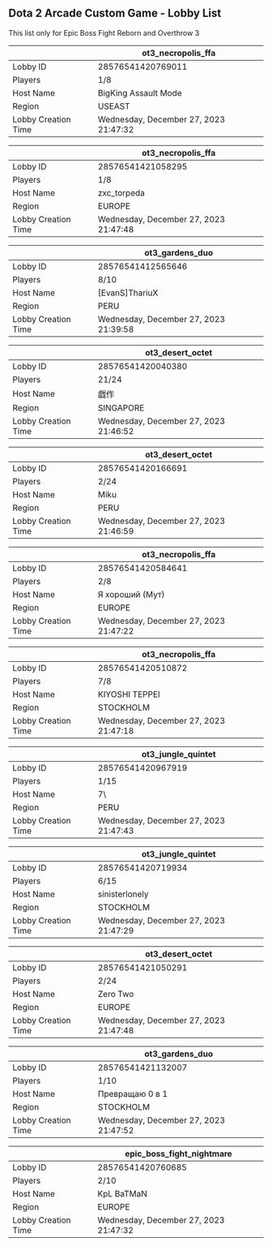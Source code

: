 ## Dota 2 Arcade Custom Game - Lobby List

This list only for Epic Boss Fight Reborn and Overthrow 3

|  | ot3_necropolis_ffa |
| ------ | ------ |
| Lobby ID | 28576541420769011 |
| Players | 1/8 |
| Host Name | BigKing Assault Mode |
| Region | USEAST |
| Lobby Creation Time | Wednesday, December 27, 2023 21:47:32 |


|  | ot3_necropolis_ffa |
| ------ | ------ |
| Lobby ID | 28576541421058295 |
| Players | 1/8 |
| Host Name | zxc_torpeda |
| Region | EUROPE |
| Lobby Creation Time | Wednesday, December 27, 2023 21:47:48 |


|  | ot3_gardens_duo |
| ------ | ------ |
| Lobby ID | 28576541412565646 |
| Players | 8/10 |
| Host Name | [EvanS]ThariuX |
| Region | PERU |
| Lobby Creation Time | Wednesday, December 27, 2023 21:39:58 |


|  | ot3_desert_octet |
| ------ | ------ |
| Lobby ID | 28576541420040380 |
| Players | 21/24 |
| Host Name | 戯作 |
| Region | SINGAPORE |
| Lobby Creation Time | Wednesday, December 27, 2023 21:46:52 |


|  | ot3_desert_octet |
| ------ | ------ |
| Lobby ID | 28576541420166691 |
| Players | 2/24 |
| Host Name | Miku |
| Region | PERU |
| Lobby Creation Time | Wednesday, December 27, 2023 21:46:59 |


|  | ot3_necropolis_ffa |
| ------ | ------ |
| Lobby ID | 28576541420584641 |
| Players | 2/8 |
| Host Name | Я хороший (Мут) |
| Region | EUROPE |
| Lobby Creation Time | Wednesday, December 27, 2023 21:47:22 |


|  | ot3_necropolis_ffa |
| ------ | ------ |
| Lobby ID | 28576541420510872 |
| Players | 7/8 |
| Host Name | KIYOSHI TEPPEI |
| Region | STOCKHOLM |
| Lobby Creation Time | Wednesday, December 27, 2023 21:47:18 |


|  | ot3_jungle_quintet |
| ------ | ------ |
| Lobby ID | 28576541420967919 |
| Players | 1/15 |
| Host Name | 7\ |
| Region | PERU |
| Lobby Creation Time | Wednesday, December 27, 2023 21:47:43 |


|  | ot3_jungle_quintet |
| ------ | ------ |
| Lobby ID | 28576541420719934 |
| Players | 6/15 |
| Host Name | sinisterlonely |
| Region | STOCKHOLM |
| Lobby Creation Time | Wednesday, December 27, 2023 21:47:29 |


|  | ot3_desert_octet |
| ------ | ------ |
| Lobby ID | 28576541421050291 |
| Players | 2/24 |
| Host Name | Zero Two |
| Region | EUROPE |
| Lobby Creation Time | Wednesday, December 27, 2023 21:47:48 |


|  | ot3_gardens_duo |
| ------ | ------ |
| Lobby ID | 28576541421132007 |
| Players | 1/10 |
| Host Name | Превращаю 0 в 1 |
| Region | STOCKHOLM |
| Lobby Creation Time | Wednesday, December 27, 2023 21:47:52 |


|  | epic_boss_fight_nightmare |
| ------ | ------ |
| Lobby ID | 28576541420760685 |
| Players | 2/10 |
| Host Name | KpL BaTMaN |
| Region | EUROPE |
| Lobby Creation Time | Wednesday, December 27, 2023 21:47:32 |


